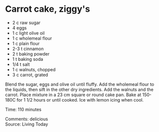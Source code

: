# Carrot cake, ziggy's

* 2 c raw sugar
* 4 eggs
* 1 c light olive oil
* 1 c wholemeal flour
* 1 c plain flour
* 2-3 t cinnamon
* 2 t baking powder
* 1 t baking soda
* 1/4 t salt
* 1 c walnuts, chopped
* 3 c carrot, grated

Blend the sugar, eggs and olive oil until fluffy.  Add the wholemeal flour to the liquids, then sift in the other dry ingredients.  Add the walnuts and the carrot.  Place mixture in a 23 cm square or round cake pan.  Bake at 150-180C for 1 1/2 hours or until cooked.  Ice with lemon icing when cool.

Time: 110 minutes  

Comments: delicious  
Source: Living Today


